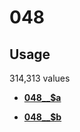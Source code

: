 # 048

## Usage

314,313 values

-   **[048\_\_$a](../../tags/048/048__a-1.md)**  

-   **[048\_\_$b](../../tags/048/048__b-2.md)**  


